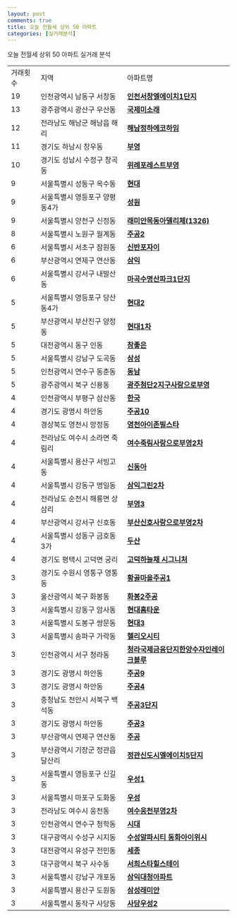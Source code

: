 ```yaml
---
layout: post
comments: true
title: 오늘 전월세 상위 50 아파트
categories: [실거래분석]
---
```


오늘 전월세 상위 50 아파트 실거래 분석

<table>
  <tr>
    <td>거래횟수</td>
    <td>지역</td>
    <td>아파트명</td>
  </tr>

  <tr>
    <td>19</td>
    <td>인천광역시 남동구 서창동</td>
    <td colspan="4" style="font-weight: bold;"><a href="https://search.naver.com/search.naver?query=서창동 인천서창엘에이치1단지">인천서창엘에이치1단지</a></td>
  </tr>

  <tr>
    <td>13</td>
    <td>광주광역시 광산구 우산동</td>
    <td colspan="4" style="font-weight: bold;"><a href="https://search.naver.com/search.naver?query=우산동 국제미소래">국제미소래</a></td>
  </tr>

  <tr>
    <td>12</td>
    <td>전라남도 해남군 해남읍 해리</td>
    <td colspan="4" style="font-weight: bold;"><a href="https://search.naver.com/search.naver?query=해남읍 해리 해남정하에코하임">해남정하에코하임</a></td>
  </tr>

  <tr>
    <td>11</td>
    <td>경기도 하남시 창우동</td>
    <td colspan="4" style="font-weight: bold;"><a href="https://search.naver.com/search.naver?query=창우동 부영">부영</a></td>
  </tr>

  <tr>
    <td>10</td>
    <td>경기도 성남시 수정구 창곡동</td>
    <td colspan="4" style="font-weight: bold;"><a href="https://search.naver.com/search.naver?query=창곡동 위례포레스트부영">위례포레스트부영</a></td>
  </tr>

  <tr>
    <td>9</td>
    <td>서울특별시 성동구 옥수동</td>
    <td colspan="4" style="font-weight: bold;"><a href="https://search.naver.com/search.naver?query=옥수동 현대">현대</a></td>
  </tr>

  <tr>
    <td>9</td>
    <td>서울특별시 영등포구 양평동4가</td>
    <td colspan="4" style="font-weight: bold;"><a href="https://search.naver.com/search.naver?query=양평동4가 성원">성원</a></td>
  </tr>

  <tr>
    <td>9</td>
    <td>서울특별시 양천구 신정동</td>
    <td colspan="4" style="font-weight: bold;"><a href="https://search.naver.com/search.naver?query=신정동 래미안목동아델리체(1326)">래미안목동아델리체(1326)</a></td>
  </tr>

  <tr>
    <td>8</td>
    <td>서울특별시 노원구 월계동</td>
    <td colspan="4" style="font-weight: bold;"><a href="https://search.naver.com/search.naver?query=월계동 주공2">주공2</a></td>
  </tr>

  <tr>
    <td>6</td>
    <td>서울특별시 서초구 잠원동</td>
    <td colspan="4" style="font-weight: bold;"><a href="https://search.naver.com/search.naver?query=잠원동 신반포자이">신반포자이</a></td>
  </tr>

  <tr>
    <td>6</td>
    <td>부산광역시 연제구 연산동</td>
    <td colspan="4" style="font-weight: bold;"><a href="https://search.naver.com/search.naver?query=연산동 삼익">삼익</a></td>
  </tr>

  <tr>
    <td>6</td>
    <td>서울특별시 강서구 내발산동</td>
    <td colspan="4" style="font-weight: bold;"><a href="https://search.naver.com/search.naver?query=내발산동 마곡수명산파크1단지">마곡수명산파크1단지</a></td>
  </tr>

  <tr>
    <td>5</td>
    <td>서울특별시 영등포구 당산동4가</td>
    <td colspan="4" style="font-weight: bold;"><a href="https://search.naver.com/search.naver?query=당산동4가 현대2">현대2</a></td>
  </tr>

  <tr>
    <td>5</td>
    <td>부산광역시 부산진구 양정동</td>
    <td colspan="4" style="font-weight: bold;"><a href="https://search.naver.com/search.naver?query=양정동 현대1차">현대1차</a></td>
  </tr>

  <tr>
    <td>5</td>
    <td>대전광역시 동구 인동</td>
    <td colspan="4" style="font-weight: bold;"><a href="https://search.naver.com/search.naver?query=인동 참좋은">참좋은</a></td>
  </tr>

  <tr>
    <td>5</td>
    <td>서울특별시 강남구 도곡동</td>
    <td colspan="4" style="font-weight: bold;"><a href="https://search.naver.com/search.naver?query=도곡동 삼성">삼성</a></td>
  </tr>

  <tr>
    <td>5</td>
    <td>인천광역시 연수구 동춘동</td>
    <td colspan="4" style="font-weight: bold;"><a href="https://search.naver.com/search.naver?query=동춘동 동남">동남</a></td>
  </tr>

  <tr>
    <td>5</td>
    <td>광주광역시 북구 신용동</td>
    <td colspan="4" style="font-weight: bold;"><a href="https://search.naver.com/search.naver?query=신용동 광주첨단2지구사랑으로부영">광주첨단2지구사랑으로부영</a></td>
  </tr>

  <tr>
    <td>4</td>
    <td>인천광역시 부평구 삼산동</td>
    <td colspan="4" style="font-weight: bold;"><a href="https://search.naver.com/search.naver?query=삼산동 한국">한국</a></td>
  </tr>

  <tr>
    <td>4</td>
    <td>경기도 광명시 하안동</td>
    <td colspan="4" style="font-weight: bold;"><a href="https://search.naver.com/search.naver?query=하안동 주공10">주공10</a></td>
  </tr>

  <tr>
    <td>4</td>
    <td>경상북도 영천시 망정동</td>
    <td colspan="4" style="font-weight: bold;"><a href="https://search.naver.com/search.naver?query=망정동 영천아이존빌스타">영천아이존빌스타</a></td>
  </tr>

  <tr>
    <td>4</td>
    <td>전라남도 여수시 소라면 죽림리</td>
    <td colspan="4" style="font-weight: bold;"><a href="https://search.naver.com/search.naver?query=소라면 죽림리 여수죽림사랑으로부영2차">여수죽림사랑으로부영2차</a></td>
  </tr>

  <tr>
    <td>4</td>
    <td>서울특별시 용산구 서빙고동</td>
    <td colspan="4" style="font-weight: bold;"><a href="https://search.naver.com/search.naver?query=서빙고동 신동아">신동아</a></td>
  </tr>

  <tr>
    <td>4</td>
    <td>서울특별시 강동구 명일동</td>
    <td colspan="4" style="font-weight: bold;"><a href="https://search.naver.com/search.naver?query=명일동 삼익그린2차">삼익그린2차</a></td>
  </tr>

  <tr>
    <td>4</td>
    <td>전라남도 순천시 해룡면 상삼리</td>
    <td colspan="4" style="font-weight: bold;"><a href="https://search.naver.com/search.naver?query=해룡면 상삼리 부영3">부영3</a></td>
  </tr>

  <tr>
    <td>4</td>
    <td>부산광역시 강서구 신호동</td>
    <td colspan="4" style="font-weight: bold;"><a href="https://search.naver.com/search.naver?query=신호동 부산신호사랑으로부영2차">부산신호사랑으로부영2차</a></td>
  </tr>

  <tr>
    <td>4</td>
    <td>서울특별시 성동구 금호동3가</td>
    <td colspan="4" style="font-weight: bold;"><a href="https://search.naver.com/search.naver?query=금호동3가 두산">두산</a></td>
  </tr>

  <tr>
    <td>4</td>
    <td>경기도 평택시 고덕면 궁리</td>
    <td colspan="4" style="font-weight: bold;"><a href="https://search.naver.com/search.naver?query=고덕면 궁리 고덕하늘채 시그니처">고덕하늘채 시그니처</a></td>
  </tr>

  <tr>
    <td>3</td>
    <td>경기도 수원시 영통구 영통동</td>
    <td colspan="4" style="font-weight: bold;"><a href="https://search.naver.com/search.naver?query=영통동 황골마을주공1">황골마을주공1</a></td>
  </tr>

  <tr>
    <td>3</td>
    <td>울산광역시 북구 화봉동</td>
    <td colspan="4" style="font-weight: bold;"><a href="https://search.naver.com/search.naver?query=화봉동 화봉2주공">화봉2주공</a></td>
  </tr>

  <tr>
    <td>3</td>
    <td>서울특별시 강동구 암사동</td>
    <td colspan="4" style="font-weight: bold;"><a href="https://search.naver.com/search.naver?query=암사동 현대홈타운">현대홈타운</a></td>
  </tr>

  <tr>
    <td>3</td>
    <td>서울특별시 도봉구 쌍문동</td>
    <td colspan="4" style="font-weight: bold;"><a href="https://search.naver.com/search.naver?query=쌍문동 현대3">현대3</a></td>
  </tr>

  <tr>
    <td>3</td>
    <td>서울특별시 송파구 가락동</td>
    <td colspan="4" style="font-weight: bold;"><a href="https://search.naver.com/search.naver?query=가락동 헬리오시티">헬리오시티</a></td>
  </tr>

  <tr>
    <td>3</td>
    <td>인천광역시 서구 청라동</td>
    <td colspan="4" style="font-weight: bold;"><a href="https://search.naver.com/search.naver?query=청라동 청라국제금융단지한양수자인레이크블루">청라국제금융단지한양수자인레이크블루</a></td>
  </tr>

  <tr>
    <td>3</td>
    <td>경기도 광명시 하안동</td>
    <td colspan="4" style="font-weight: bold;"><a href="https://search.naver.com/search.naver?query=하안동 주공9">주공9</a></td>
  </tr>

  <tr>
    <td>3</td>
    <td>경기도 광명시 하안동</td>
    <td colspan="4" style="font-weight: bold;"><a href="https://search.naver.com/search.naver?query=하안동 주공4">주공4</a></td>
  </tr>

  <tr>
    <td>3</td>
    <td>충청남도 천안시 서북구 백석동</td>
    <td colspan="4" style="font-weight: bold;"><a href="https://search.naver.com/search.naver?query=백석동 주공3단지">주공3단지</a></td>
  </tr>

  <tr>
    <td>3</td>
    <td>경기도 광명시 하안동</td>
    <td colspan="4" style="font-weight: bold;"><a href="https://search.naver.com/search.naver?query=하안동 주공3">주공3</a></td>
  </tr>

  <tr>
    <td>3</td>
    <td>부산광역시 연제구 연산동</td>
    <td colspan="4" style="font-weight: bold;"><a href="https://search.naver.com/search.naver?query=연산동 주공">주공</a></td>
  </tr>

  <tr>
    <td>3</td>
    <td>부산광역시 기장군 정관읍 달산리</td>
    <td colspan="4" style="font-weight: bold;"><a href="https://search.naver.com/search.naver?query=정관읍 달산리 정관신도시엘에이치5단지">정관신도시엘에이치5단지</a></td>
  </tr>

  <tr>
    <td>3</td>
    <td>서울특별시 영등포구 신길동</td>
    <td colspan="4" style="font-weight: bold;"><a href="https://search.naver.com/search.naver?query=신길동 우성1">우성1</a></td>
  </tr>

  <tr>
    <td>3</td>
    <td>서울특별시 마포구 도화동</td>
    <td colspan="4" style="font-weight: bold;"><a href="https://search.naver.com/search.naver?query=도화동 우성">우성</a></td>
  </tr>

  <tr>
    <td>3</td>
    <td>전라남도 여수시 웅천동</td>
    <td colspan="4" style="font-weight: bold;"><a href="https://search.naver.com/search.naver?query=웅천동 여수웅천부영2차">여수웅천부영2차</a></td>
  </tr>

  <tr>
    <td>3</td>
    <td>인천광역시 연수구 청학동</td>
    <td colspan="4" style="font-weight: bold;"><a href="https://search.naver.com/search.naver?query=청학동 시대">시대</a></td>
  </tr>

  <tr>
    <td>3</td>
    <td>대구광역시 수성구 시지동</td>
    <td colspan="4" style="font-weight: bold;"><a href="https://search.naver.com/search.naver?query=시지동 수성알파시티 동화아이위시">수성알파시티 동화아이위시</a></td>
  </tr>

  <tr>
    <td>3</td>
    <td>대전광역시 유성구 전민동</td>
    <td colspan="4" style="font-weight: bold;"><a href="https://search.naver.com/search.naver?query=전민동 세종">세종</a></td>
  </tr>

  <tr>
    <td>3</td>
    <td>대구광역시 북구 사수동</td>
    <td colspan="4" style="font-weight: bold;"><a href="https://search.naver.com/search.naver?query=사수동 서희스타힐스테이">서희스타힐스테이</a></td>
  </tr>

  <tr>
    <td>3</td>
    <td>서울특별시 강남구 개포동</td>
    <td colspan="4" style="font-weight: bold;"><a href="https://search.naver.com/search.naver?query=개포동 삼익대청아파트">삼익대청아파트</a></td>
  </tr>

  <tr>
    <td>3</td>
    <td>서울특별시 용산구 도원동</td>
    <td colspan="4" style="font-weight: bold;"><a href="https://search.naver.com/search.naver?query=도원동 삼성래미안">삼성래미안</a></td>
  </tr>

  <tr>
    <td>3</td>
    <td>서울특별시 동작구 사당동</td>
    <td colspan="4" style="font-weight: bold;"><a href="https://search.naver.com/search.naver?query=사당동 사당우성2">사당우성2</a></td>
  </tr>

</table>
